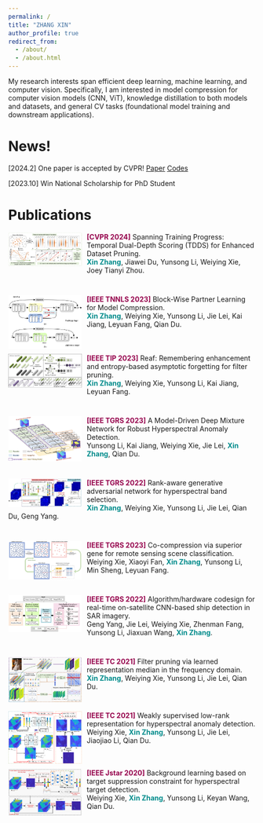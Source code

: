 ```yaml
---
permalink: /
title: "ZHANG XIN"
author_profile: true
redirect_from: 
  - /about/
  - /about.html
---
```


My research interests span efficient deep learning, machine learning, and computer vision. Specifically, I am interested in model compression for computer vision models (CNN, ViT), knowledge distillation to both models and datasets, and general CV tasks (foundational model training and downstream applications).


News!
======
[2024.2] One paper is accepted by CVPR! [Paper](https://scholar.google.com/citations?view_op=view_citation&hl=zh-CN&user=rJMMViQAAAAJ&citation_for_view=rJMMViQAAAAJ:Tyk-4Ss8FVUC) [Codes](https://github.com/zhangxin-xd/Dataset-Pruning-TDDS)

[2023.10] Win National Scholarship for PhD Student

Publications
======
<style>
  .publication-container {
    clear: both;
    margin-bottom: 3em;
  }

  .publication-container img {
    float: left;
    margin-right: 10px;
    margin-bottom: 10px;
    max-width: 150px;
    max-height: 150px;
  }
</style>

<div class="publication-container">
  <img src="./images/TDDS.png" alt="Publication Image">
  
  <div>
    <span style="color: #96054d; font-weight: bold;">[CVPR 2024]</span> Spanning Training Progress: Temporal Dual-Depth Scoring (TDDS) for Enhanced Dataset Pruning. <br>
    <strong style="color:#008B8B;">Xin Zhang</strong>, Jiawei Du, Yunsong Li, Weiying Xie, Joey Tianyi Zhou. 
  </div>
</div>

<div class="publication-container">
  <img src="./images/BPL.png" alt="Publication Image">
  
  <div>
    <span style="color: #96054d; font-weight: bold;">[IEEE TNNLS 2023]</span> Block-Wise Partner Learning for Model Compression. <br>
    <strong style="color:#008B8B;">Xin Zhang</strong>, Weiying Xie, Yunsong Li, Jie Lei, Kai Jiang, Leyuan Fang, Qian Du. 
  </div>
</div>

<div class="publication-container">
  <img src="./images/REAF.png" alt="Publication Image">
  
  <div>
    <span style="color: #96054d; font-weight: bold;">[IEEE TIP 2023]</span> Reaf: Remembering enhancement and entropy-based asymptotic forgetting for filter pruning.<br>
    <strong style="color:#008B8B;">Xin Zhang</strong>, Weiying Xie, Yunsong Li, Kai Jiang, Leyuan Fang. 
  </div>
</div>

<div class="publication-container">
  <img src="./images/MDMN.png" alt="Publication Image">
  
  <div>
    <span style="color: #96054d; font-weight: bold;">[IEEE TGRS 2023]</span> A Model-Driven Deep Mixture Network for Robust Hyperspectral Anomaly Detection. <br>
    Yunsong Li, Kai Jiang, Weiying Xie, Jie Lei, <strong style="color:#008B8B;">Xin Zhang</strong>, Qian Du.
  </div>
</div>

<div class="publication-container">
  <img src="./images/RGAN.jpg" alt="Publication Image">
  
  <div>
    <span style="color: #96054d; font-weight: bold;">[IEEE TGRS 2022]</span> Rank-aware generative adversarial network for hyperspectral band selection. <br>
    <strong style="color:#008B8B;">Xin Zhang</strong>, Weiying Xie, Yunsong Li, Jie Lei, Qian Du, Geng Yang.
  </div>
</div>

<div class="publication-container">
  <img src="./images/CCSG.png" alt="Publication Image">
  
  <div>
    <span style="color: #96054d; font-weight: bold;">[IEEE TGRS 2023]</span> Co-compression via superior gene for remote sensing scene classification.<br>
    Weiying Xie, Xiaoyi Fan, <strong style="color:#008B8B;">Xin Zhang</strong>, Yunsong Li, Min Sheng, Leyuan Fang.
  </div>
</div>

<div class="publication-container">
  <img src="./images/OSCAR.jpg" alt="Publication Image">
  
  <div>
    <span style="color: #96054d; font-weight: bold;">[IEEE TGRS 2022]</span> Algorithm/hardware codesign for real-time on-satellite CNN-based ship detection in SAR imagery. <br>
    Geng Yang, Jie Lei, Weiying Xie, Zhenman Fang, Yunsong Li, Jiaxuan Wang, <strong style="color:#008B8B;">Xin Zhang</strong>.
  </div>
</div>

<div class="publication-container">
  <img src="./images/LRMF.jpg" alt="Publication Image">
  
  <div>
    <span style="color: #96054d; font-weight: bold;">[IEEE TC 2021]</span> Filter pruning via learned representation median in the frequency domain. <br>
    <strong style="color:#008B8B;">Xin Zhang</strong>, Weiying Xie, Yunsong Li, Jie Lei, Qian Du.
  </div>
</div>

<div class="publication-container">
  <img src="./images/WSLRR.png" alt="Publication Image">
  
  <div>
    <span style="color: #96054d; font-weight: bold;">[IEEE TC 2021]</span> Weakly supervised low-rank representation for hyperspectral anomaly detection. <br>
    Weiying Xie, <strong style="color:#008B8B;">Xin Zhang</strong>, Yunsong Li, Jie Lei, Jiaojiao Li, Qian Du.
  </div>
</div>

<div class="publication-container">
  <img src="./images/DBLP.jpg" alt="Publication Image">
  
  <div>
    <span style="color: #96054d; font-weight: bold;">[IEEE Jstar 2020]</span> Background learning based on target suppression constraint for hyperspectral target detection. <br>
    Weiying Xie, <strong style="color:#008B8B;">Xin Zhang</strong>, Yunsong Li, Keyan Wang, Qian Du.
  </div>
</div>


<script type="text/javascript" id="mapmyvisitors" src="//mapmyvisitors.com/map.js?d=_vRR3FmDwVIvtBQN_6bKVbHop3k2KYNfbwrXqK5rBgQ&cl=ffffff&w=a"></script>

<script type='text/javascript' id='clustrmaps' src='//cdn.clustrmaps.com/map_v2.js?cl=ffffff&w=a&t=tt&d=3bOF5TIhBSZFWOTwkA1sZb5l1TG4XKxywQtYO_JW0rw&ct=0c0c0c&co=83bee8'></script>
